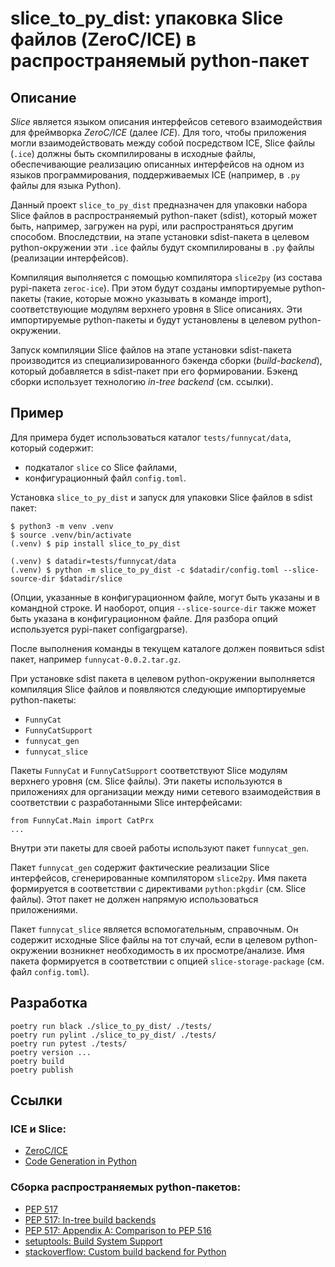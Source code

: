 # slice_to_py_dist: упаковка Slice файлов (ZeroC/ICE) в распространяемый python-пакет

## Описание
*Slice* является языком описания интерфейсов сетевого взаимодействия для фреймворка *ZeroC/ICE*
(далее *ICE*). Для того, чтобы приложения могли взаимодействовать между собой посредством
ICE, Slice файлы (`.ice`) должны быть скомпилированы в исходные файлы, обеспечивающие реализацию
описанных интерфейсов на одном из языков программирования, поддерживаемых ICE (например, в `.py`
файлы для языка Python).

Данный проект `slice_to_py_dist` предназначен для упаковки набора Slice файлов в распространяемый
python-пакет (sdist), который может быть, например, загружен на pypi, или распространяться другим
способом. Впоследствии, на этапе установки sdist-пакета в целевом python-окружении эти `.ice` файлы
будут скомпилированы в `.py` файлы (реализации интерфейсов).

Компиляция выполняется с помощью компилятора `slice2py` (из состава pypi-пакета `zeroc-ice`).
При этом будут созданы импортируемые python-пакеты (такие, которые можно указывать в команде import),
соответствующие модулям верхнего уровня в Slice описаниях. Эти импортируемые python-пакеты и будут
установлены в целевом python-окружении.

Запуск компиляции Slice файлов на этапе установки sdist-пакета производится из специализированного
бэкенда сборки (*build-backend*), который добавляется в sdist-пакет при его формировании. Бэкенд
сборки использует технологию *in-tree backend* (см. ссылки).

## Пример
Для примера будет использоваться каталог `tests/funnycat/data`, который содержит:
- подкаталог `slice` со Slice файлами,
- конфигурационный файл `config.toml`.

Установка `slice_to_py_dist` и запуск для упаковки Slice файлов в sdist пакет:
```
$ python3 -m venv .venv
$ source .venv/bin/activate
(.venv) $ pip install slice_to_py_dist

(.venv) $ datadir=tests/funnycat/data
(.venv) $ python -m slice_to_py_dist -c $datadir/config.toml --slice-source-dir $datadir/slice
```
(Опции, указанные в конфигурационном файле, могут быть указаны и в командной строке. И наоборот,
опция `--slice-source-dir` также может быть указана в конфигурационном файле. Для разбора опций
используется pypi-пакет configargparse).

После выполнения команды в текущем каталоге должен появиться sdist пакет, например
`funnycat-0.0.2.tar.gz`.

При установке sdist пакета в целевом python-окружении выполняется компиляция Slice файлов и
появляются следующие импортируемые python-пакеты:
- `FunnyCat`
- `FunnyCatSupport`
- `funnycat_gen`
- `funnycat_slice`

Пакеты `FunnyCat` и `FunnyCatSupport` соответствуют Slice модулям верхнего уровня (см. Slice файлы).
Эти пакеты используются в приложениях для организации между ними сетевого взаимодействия в
соответствии с разработанными Slice интерфейсами:
```
from FunnyCat.Main import CatPrx
...
```
Внутри эти пакеты для своей работы используют пакет `funnycat_gen`.

Пакет `funnycat_gen` содержит фактические реализации Slice интерфейсов, сгенерированные компилятором
`slice2py`. Имя пакета формируется в соответствии с директивами `python:pkgdir` (см. Slice файлы).
Этот пакет не должен напрямую использоваться приложениями.

Пакет `funnycat_slice` является вспомогательным, справочным. Он содержит исходные Slice файлы на тот
случай, если в целевом python-окружении возникнет необходимость в их просмотре/анализе. Имя пакета
формируется в соответствии с опцией `slice-storage-package` (см. файл `config.toml`).

## Разработка
```
poetry run black ./slice_to_py_dist/ ./tests/
poetry run pylint ./slice_to_py_dist/ ./tests/
poetry run pytest ./tests/
poetry version ...
poetry build
poetry publish
```

## Ссылки
### ICE и Slice:
- [ZeroC/ICE](https://zeroc.com/)
- [Code Generation in Python](https://doc.zeroc.com/ice/3.7/language-mappings/python-mapping/client-side-slice-to-python-mapping/code-generation-in-python)

### Сборка распространяемых python-пакетов:
- [PEP 517](https://peps.python.org/pep-0517/)
- [PEP 517: In-tree build backends](https://peps.python.org/pep-0517/#in-tree-build-backends)
- [PEP 517: Appendix A: Comparison to PEP 516](https://peps.python.org/pep-0517/#appendix-a-comparison-to-pep-516)
- [setuptools: Build System Support](https://setuptools.pypa.io/en/latest/build_meta.html)
- [stackoverflow: Custom build backend for Python](https://stackoverflow.com/questions/71517014/custom-build-backend-for-python)
